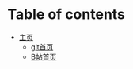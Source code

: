 # Table of contents

* [主页](README.md)
  * [git首页](https://gitee.com/mengplus/)
  * [B站首页](https://space.bilibili.com/152180949)
